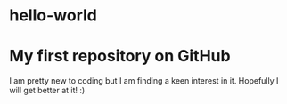 # hello-world
My first repository on GitHub
==========

I am pretty new to coding but I am finding a keen interest in it.
Hopefully I will get better at it! :)
